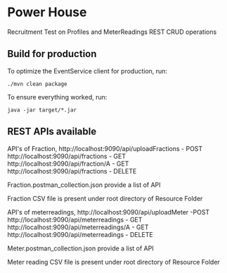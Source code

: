 # Power House

Recruitment Test on Profiles and MeterReadings REST CRUD operations

## Build for production

To optimize the EventService client for production, run:

    ./mvn clean package

To ensure everything worked, run:

    java -jar target/*.jar
    
    
## REST APIs available
API's of Fraction,
http://localhost:9090/api/uploadFractions - POST
http://localhost:9090/api/fractions - GET
http://localhost:9090/api/fraction/A - GET
http://localhost:9090/api/fractions - DELETE

Fraction.postman_collection.json provide a list of API 

Fraction CSV file is present under root directory of Resource Folder

API's of meterreadings,
http://localhost:9090/api/uploadMeter -POST
http://localhost:9090/api/meterreadings - GET
http://localhost:9090/api/meterreadings/A - GET
http://localhost:9090/api/meterreadings - DELETE

Meter.postman_collection.json provide a list of API 

Meter reading CSV file is present under root directory of Resource Folder
